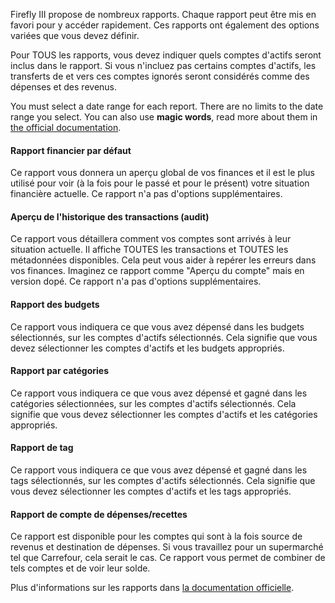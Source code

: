 Firefly III propose de nombreux rapports. Chaque rapport peut être mis en favori pour y accéder rapidement. Ces rapports ont également des options variées que vous devez définir.

Pour TOUS les rapports, vous devez indiquer quels comptes d'actifs seront inclus dans le rapport. Si vous n'incluez pas certains comptes d'actifs, les transferts de et vers ces comptes ignorés seront considérés comme des dépenses et des revenus.

You must select a date range for each report. There are no limits to the date range you select. You can also use **magic words**, read more about them in [the official documentation](https://firefly-iii.readthedocs.io/en/latest/advanced/reports.html).

#### Rapport financier par défaut

Ce rapport vous donnera un aperçu global de vos finances et il est le plus utilisé pour voir (à la fois pour le passé et pour le présent) votre situation financière actuelle. Ce rapport n'a pas d'options supplémentaires.

#### Aperçu de l'historique des transactions (audit)

Ce rapport vous détaillera comment vos comptes sont arrivés à leur situation actuelle. Il affiche TOUTES les transactions et TOUTES les métadonnées disponibles. Cela peut vous aider à repérer les erreurs dans vos finances. Imaginez ce rapport comme "Aperçu du compte" mais en version dopé. Ce rapport n'a pas d'options supplémentaires.

#### Rapport des budgets

Ce rapport vous indiquera ce que vous avez dépensé dans les budgets sélectionnés, sur les comptes d'actifs sélectionnés. Cela signifie que vous devez sélectionner les comptes d'actifs et les budgets appropriés.

#### Rapport par catégories

Ce rapport vous indiquera ce que vous avez dépensé et gagné dans les catégories sélectionnées, sur les comptes d'actifs sélectionnés. Cela signifie que vous devez sélectionner les comptes d'actifs et les catégories appropriés.

#### Rapport de tag

Ce rapport vous indiquera ce que vous avez dépensé et gagné dans les tags sélectionnés, sur les comptes d'actifs sélectionnés. Cela signifie que vous devez sélectionner les comptes d'actifs et les tags appropriés.

#### Rapport de compte de dépenses/recettes

Ce rapport est disponible pour les comptes qui sont à la fois source de revenus et destination de dépenses. Si vous travaillez pour un supermarché tel que Carrefour, cela serait le cas. Ce rapport vous permet de combiner de tels comptes et de voir leur solde.

Plus d'informations sur les rapports dans [la documentation officielle](https://firefly-iii.readthedocs.io/en/latest/advanced/reports.html).